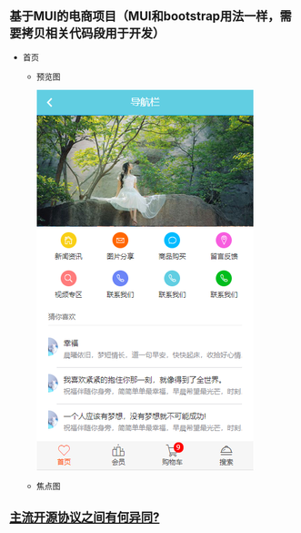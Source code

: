 ## 基于MUI的电商项目（MUI和bootstrap用法一样，需要拷贝相关代码段用于开发）

+ 首页
  
  + 预览图<br>

    ![MUI](src/images/dianshang01.png)

  + 焦点图

## [主流开源协议之间有何异同?](https://www.zhihu.com/question/19568896)